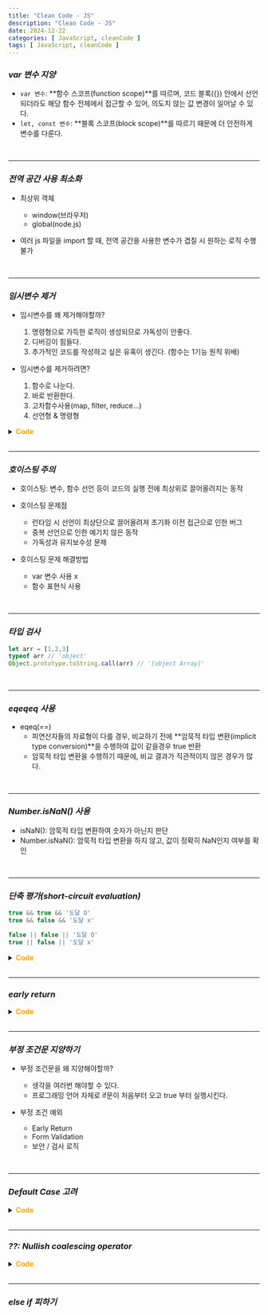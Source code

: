 ```yaml
---
title: "Clean Code - JS"
description: "Clean Code - JS"
date: 2024-12-22
categories: [ JavaScript, cleanCode ]
tags: [ JavaScript, cleanCode ]
---
```


### ***var 변수 지양***

- `var 변수`: **함수 스코프(function scope)**를 따르며, 코드 블록({}) 안에서 선언되더라도 해당 함수 전체에서 접근할 수 있어, 의도치 않는 값 변경이 일어날 수 있다. 
- `let, const 변수`: **블록 스코프(block scope)**를 따르기 때문에 더 안전하게 변수를 다룬다.

<br/>
<hr>

### ***전역 공간 사용 최소화***

- 최상위 객체
  - window(브라우저)
  - global(node.js)
  
- 여러 js 파일을 import 할 때, 전역 공간을 사용한 변수가 겹칠 시 원하는 로직 수행 불가

<br/>
<hr>

### ***임시변수 제거***

- 임시변수를 왜 제거해야할까?  
  1. 명령형으로 가득한 로직이 생성되므로 가독성이 안좋다.
  2. 디버깅이 힘들다.
  3. 추가적인 코드를 작성하고 싶은 유혹이 생긴다. (함수는 1기능 원칙 위배)
  
- 임시변수를 제거하려면?  
  1. 함수로 나눈다.
  2. 바로 반환한다. 
  3. 고차함수사용(map, filter, reduce...)
  4. 선언형 & 명령형
  
<details>
<summary><span style="color:orange" class="point"><b>Code</b></span></summary>
<div markdown="1">

```js
function badGetElements() {
  const result = {}; // 임시 저장 공간
  result.title = document.querySelector('.title');
  result.text = document.querySelector('.text');
  result.value = document.querySelector('.value');
  return result;
}

function goodGetElements() {
  return {
    title: document.querySelector('.title'),
    text: document.querySelector('.text'),
    value: document.querySelector('.value')
  }
}

// ------------------------------------

function badGetDateTime(targetDate) {
  let month = targetDate.getMonth();
  let day = targetDate.getDate();
  let hour = targetDate.getHours();

  month = month >= 10 ? month : '0' + month;
  day = day >= 10 ? day : '0' + day;
  hour = hour >= 10 ? hour : '0' + hour;

  return {month, day, hour}
}

function goodGetDateTime(targetDate) {
  const month = targetDate.getMonth();
  const day = targetDate.getDate();
  const hour = targetDate.getHours();

  return {
    month: month >= 10 ? month : '0' + month,
    day: day >= 10 ? day : '0' + day,
    hour: hour >= 10 ? hour : '0' + hour
  }

}
```

</div>
</details>


<br/>
<hr>

### ***호이스팅 주의***

- 호이스팅: 변수, 함수 선언 등이 코드의 실행 전에 최상위로 끌어올려지는 동작
  
- 호이스팅 문제점
  - 런타임 시 선언이 최상단으로 끌어올려져 초기화 이전 접근으로 인한 버그
  - 중복 선언으로 인한 예기치 않은 동작
  - 가독성과 유지보수성 문제
  
- 호이스팅 문제 해결방법
  - var 변수 사용 x
  - 함수 표현식 사용

<br/>
<hr>

### ***타입 검사***

```js
let arr = [1,2,3]
typeof arr // 'object'
Object.prototype.toString.call(arr) // '[object Array]'
```

<br/>
<hr>

### ***eqeqeq 사용***

- eqeq(==) 
  - 피연산자들의 자료형이 다를 경우, 비교하기 전에 **암묵적 타입 변환(implicit type conversion)**을 수행하여 값이 같을경우 true 반환
  - 암묵적 타입 변환을 수행하기 때문에, 비교 결과가 직관적이지 않은 경우가 많다.


<br/>
<hr>

### ***Number.isNaN() 사용***

- isNaN(): 암묵적 타입 변환하여 숫자가 아닌지 판단
- Number.isNaN(): 암묵적 타입 변환을 하지 않고, 값이 정확히 NaN인지 여부를 확인


<br/>
<hr>

### ***단축 평가(short-circuit evaluation)***

```js
true && true && '도달 O'
true && false && '도달 x'

false || false || '도달 O'
true || false || '도달 x'
```

<details>
<summary><span style="color:orange" class="point"><b>Code</b></span></summary>
<div markdown="1">

```JS
function badFetchData() {
  if (state.data) {
    return state.data;
  } else {
    return 'Fetching...';
  }
}

function goodFetchData() {
  return state.data || 'Fetching...';
}

// ------------------------------------

function badFavoriteDog(someDog) {
  let favoriteDog;
  if (someDog) {
    favoriteDog = dog;
  } else {
    favoriteDog = '냐옹';
  }
  return favoriteDog;
}

// someDog 가 falsy 일 경우 냐옹을 반환
function goodFavoriteDog(someDog) {
  return (someDog || '냐옹') + '입니다.';
}

// ------------------------------------

const badGetActiveUserName(user, isLogin) {
  if (isLogin && user) {
    if (user.name) {
      return user.name;
    } else {
      return 'Guest';
    }
  }
}

const goodGetActiveUserName(user, isLogin) {
  if (isLogin && user) {
    return user.name || 'Guest';
  }
}
```

</div>
</details>

<br/>
<hr>

### ***early return***

<details>
<summary><span style="color:orange" class="point"><b>Code</b></span></summary>
<div markdown="1">

```js
function badLoginService(isLogin, user) {
  if (!isLogin) {
    if (checkToken()) {
      if (!user.nickName) {
        return registerUser(user);
      } else {
        refreshToken();

        return '로그인 성공';
      }
    } else {
      throw new Error('No token');
    }
  }
}


function goodLoginService(isLogin, user) {

  if (isLogin) {
    return;
  }

  if (!checkToken()) {
    throw new Error('No token');
  }

  if (!user.nickName) {
    return registerUser(user);
  }
  
  refreshToken();
  return '로그인 성공';
}
```

</div>
</details>

<br/>
<hr>

### ***부정 조건문 지양하기***

- 부정 조건문을 왜 지양해야할까?
  - 생각을 여러번 해야할 수 있다.
  - 프로그래밍 언어 자체로 if문이 처음부터 오고 true 부터 실행시킨다.

- 부정 조건 예외
  - Early Return
  - Form Validation
  - 보안 / 검사 로직

<br/>
<hr>

### ***Default Case 고려***

<details>
<summary><span style="color:orange" class="point"><b>Code</b></span></summary>
<div markdown="1">

```JS
function badCreateElement(type, height, width) {
  const element = document.createElement(type);
  element.style.height = height;
  element.style.width = width;
  return element;
}
badCreateElement('div');


function goodCreateElement(type, height, width) {
  const element = document.createElement(type || 'div');
  element.style.height = String(height || 100) + 'px';
  element.style.width = String(width || 100) + 'px';
  return element;
}
goodCreateElement();

// ------------------------------------------------

function safe10진수ParseInt(number, radix) {
  return parseInt(number, radix || 10);
}
```

</div>
</details>

<br/>
<hr>

### ***??: Nullish coalescing operator***

<details>
<summary><span style="color:orange" class="point"><b>Code</b></span></summary>
<div markdown="1">

```js
function badCreateElement(type, height, width) {
  const element = document.createElement(type || 'div');
  element.style.height = String(height || 100) + 'px';
  element.style.width = String(width || 100) + 'px';
  return element;
}

// div, 100px, 100px
// height, width 가 0px인 dom을 만들 수 없는 코드
badCreateElement('div', 0, 0); 

function goodCreateElement(type, height, width) {
  const element = document.createElement(type || 'div');
  element.style.height = String(height ?? 100) + 'px';
  element.style.width = String(width ?? 100) + 'px';
  return element;
}
goodCreateElement('div', 0, 0); // div, 0px, 0px
```
> ??: 연산자는 왼쪽 피연산자가 null, undefined 일 경우에만 오른쪽 피연산자로 넘어간다.

</div>
</details>


<br/>
<hr>

### ***else if 피하기***
